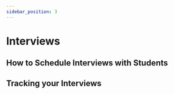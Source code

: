 ```yaml
---
sidebar_position: 3
---
```


# Interviews

## How to Schedule Interviews with Students

## Tracking your Interviews